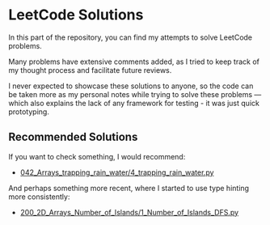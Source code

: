 # LeetCode Solutions

In this part of the repository, you can find my attempts to solve LeetCode problems.

Many problems have extensive comments added, as I tried to keep track of my thought process and facilitate future reviews.

I never expected to showcase these solutions to anyone, so the code can be taken more as my personal notes while trying to solve these problems — which also explains the lack of any framework for testing - it was just quick prototyping.

## Recommended Solutions

If you want to check something, I would recommend:

- [042_Arrays_trapping_rain_water/4_trapping_rain_water.py](https://github.com/paulotcj/z_sampling_repo/blob/main/leetcode/042_Arrays_trapping_rain_water/4_trapping_rain_water.py)

And perhaps something more recent, where I started to use type hinting more consistently:

- [200_2D_Arrays_Number_of_Islands/1_Number_of_Islands_DFS.py](https://github.com/paulotcj/z_sampling_repo/blob/main/leetcode/200_2D_Arrays_Number_of_Islands/1_Number_of_Islands_DFS.py)


